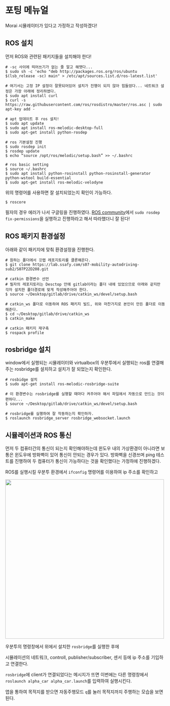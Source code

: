 # 포팅 메뉴얼

Morai 시뮬레이터가 있다고 가정하고 작성하겠다!

## ROS 설치

먼저 ROS와 관련된 패키지들을 설치해야 한다!

```
# -sc 사이에 띄어쓰기가 없는 줄 알고 해맷다...
$ sudo sh -c 'echo "deb http://packages.ros.org/ros/ubuntu $(lsb_release -sc) main" > /etc/apt/sources.list.d/ros-latest.list'

# 여기서는 고정 IP 설정이 잘못되어있어 설치가 진행이 되지 않아 힘들었다... 네트워크 설정은 가장 아래에 정리하였다.
$ sudo apt install curl
$ curl -s https://raw.githubusercontent.com/ros/rosdistro/master/ros.asc | sudo apt-key add -

# apt 업데이트 후 ros 설치!
$ sudo apt update
$ sudo apt install ros-melodic-desktop-full
$ sudo apt-get install python-rosdep

# ros 기본설정 진행
$ sudo rosdep init
$ rosdep update
$ echo “source /opt/ros/melodic/setup.bash” >> ~/.bashrc

# ros basic setting
$ source ~/.bashrc
$ sudo apt install python-rosinstall python-rosinstall-generator python-wstool build-essential
$ sudo apt-get install ros-melodic-velodyne
```

위의 명령어를 사용하면 잘 설치되었는지 확인이 가능하다.

```
$ roscore
```

필자의 경우 에러가 나서 구글링을 진행하였다. [ROS community](https://answers.ros.org/question/60366/problem-with-roscore/)에서 `sudo rosdep fix-permissions`을 실행하고 진행하라고 해서 따라했더니 잘 된다!

## ROS 패키지 환경설정

아래와 같이 패키지에 맞춰 환경설정을 진행한다.

```
# 원하는 폴더에서 깃랩 레포지토리를 클론해온다.
$ git clone https://lab.ssafy.com/s07-mobility-autodriving-sub2/S07P22D208.git

# catkin 환경변수 선언
# 필자의 레포지토리는 Desctop 안에 gitlab이라는 폴더 내에 있었으므로 아래와 같지만 각자 설치한 폴더경로에 맞게 작성해주어야 한다.
$ source ~/Desktop/gitlab/drive/catkin_ws/devel/setup.bash

# catkin_ws 폴더로 이동하여 ROS 패키지 빌드, 위와 마찬가지로 본인이 만든 폴더로 이동해준다.
$ cd ~/Desktop/gitlab/drive/catkin_ws
$ catkin_make

# catkin 패키지 재구축
$ rospack profile
```

## rosbridge 설치

window에서 실행되는 시뮬레이터와 virtualbox의 우분투에서 실행되는 ros를 연결해주는 rosbridge를 설치하고 설치가 잘 되었는지 확인한다.

```
# rosbidge 설치
$ sudo apt-get install ros-melodic-rosbridge-suite

# 이 환경변수는 rosbridge를 실행할 때마다 켜주어야 해서 파일에서 자동으로 만드는 것이 편하다...
$ source ~/Desktop/gitlab/drive/catkin_ws/devel/setup.bash

# rosbridge를 실행하여 잘 작동하는지 확인하자.
$ roslaunch rosbridge_server rosbridge_websocket.launch
```

## 시뮬레이션과 ROS 통신

먼저 두 컴퓨터간의 통신이 되는지 확인해야하는데 윈도우 내의 가상환경이 아니라면 보통은 윈도우에 방화벽이 있어 통신이 안되는 경우가 있다. 방화벽을 신경쓰며 ping 테스트를 진행하여 두 컴퓨터가 통신이 가능하다는 것을 확인했다는 가정하에 진행하겠다.

ROS를 실행시킬 우분투 환경에서 `ifconfig` 명령어를 이용하여 ip 주소를 확인하고

<img src="https://user-images.githubusercontent.com/19484971/194457066-2384997b-2c03-4028-a9ae-ab0c0dad6f48.png" width=500>

우분투의 명령창에서 위에서 설치한 `rosbridge`를 실행한 후에

시뮬레이션의 네트워크, controll, publisher/subscriber, 센서 등에 ip 주소를 기입하고 연결한다.

`rosbridge`에 client가 연결되었다는 메시지가 뜨면 이번에는 다른 명령창에서 `roslaunch alpha_car alpha_car.launch`를 입력하여 실행시킨다.

앱을 통하여 목적지를 받으면 자동주행모드 `q`를 눌러 목적지까지 주행하는 모습을 보면 된다.
